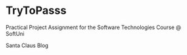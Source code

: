 # TryToPasss
Practical Project Assignment for the Software Technologies Course @ SoftUni

Santa Claus Blog